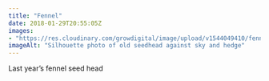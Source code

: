 ```yaml
---
title: "Fennel"
date: 2018-01-29T20:55:05Z
images: 
- "https://res.cloudinary.com/growdigital/image/upload/v1544049410/fennel-25059724197.jpg"
imageAlt: "Silhouette photo of old seedhead against sky and hedge"
---
```


Last year’s fennel seed head
